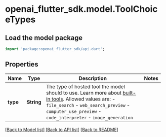 # openai_flutter_sdk.model.ToolChoiceTypes

## Load the model package
```dart
import 'package:openai_flutter_sdk/api.dart';
```

## Properties
Name | Type | Description | Notes
------------ | ------------- | ------------- | -------------
**type** | **String** | The type of hosted tool the model should to use. Learn more about [built-in tools](/docs/guides/tools).  Allowed values are: - `file_search` - `web_search_preview` - `computer_use_preview` - `code_interpreter` - `image_generation`  | 

[[Back to Model list]](../README.md#documentation-for-models) [[Back to API list]](../README.md#documentation-for-api-endpoints) [[Back to README]](../README.md)


